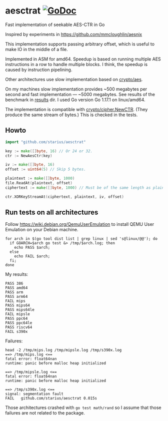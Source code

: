 # aesctrat [![GoDoc](https://pkg.go.dev/badge/github.com/starius/aesctrat)](https://pkg.go.dev/github.com/starius/aesctrat)

Fast implementation of seekable AES-CTR in Go

Inspired by experiments in https://github.com/mmcloughlin/aesnix

This implementation supports passing arbitrary offset,
which is useful to make IO in the middle of a file.

Implemented in ASM for amd64. Speedup is based on running
multiple AES instructions in a row to handle multiple blocks.
I think, the speedup is caused by instruction pipelining.

Other architectures use slow implementation based on
[crypto/aes](https://pkg.go.dev/crypto/aes).

On my machines slow implementation provides ~500 megabytes per second
and fast implementation — ~5000 megabytes. See results of the benchmark
in [results](results/) dir. I used Go version Go 1.17.1 on linux/amd64.

The implementation is compatible with
[crypto/cipher.NewCTR](https://pkg.go.dev/crypto/cipher#NewCTR).
(They produce the same stream of bytes.)
This is checked in the tests.

## Howto

```go
import "github.com/starius/aesctrat"

key := make([]byte, 16) // Or 24 or 32.
ctr := NewAesCtr(key)

iv := make([]byte, 16)
offset := uint64(5) // Skip 5 bytes.

plaintext := make([]byte, 1000)
file.ReadAt(plaintext, offset)
ciphertext := make([]byte, 1000) // Must be of the same length as plaintext.

ctr.XORKeyStreamAt(ciphertext, plaintext, iv, offset)
```

## Run tests on all architectures

Follow https://wiki.debian.org/QemuUserEmulation to install
QEMU User Emulation on your Debian machine.

```
for arch in $(go tool dist list | grep linux | sed 's@linux/@@'); do
  if GOARCH=$arch go test &> /tmp/$arch.log; then
    echo PASS $arch;
  else
    echo FAIL $arch;
  fi;
done
```

My results:

```
PASS 386
PASS amd64
PASS arm
PASS arm64
FAIL mips
PASS mips64
PASS mips64le
FAIL mipsle
PASS ppc64
PASS ppc64le
PASS riscv64
FAIL s390x
```

Failures:

```
head -2 /tmp/mips.log /tmp/mipsle.log /tmp/s390x.log
==> /tmp/mips.log <==
fatal error: float64nan
runtime: panic before malloc heap initialized

==> /tmp/mipsle.log <==
fatal error: float64nan
runtime: panic before malloc heap initialized

==> /tmp/s390x.log <==
signal: segmentation fault
FAIL   github.com/starius/aesctrat 0.015s
```

Those architectures crashed with `go test math/rand` so
I assume that those failures are not related to the package.
